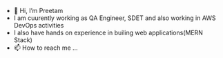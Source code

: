 - 👋 Hi, I’m Preetam
- I am cuurently working as QA Engineer, SDET and also working in AWS DevOps activities
- I also have hands on experience in builing web applications(MERN Stack)
- 📫 How to reach me ...

<!---
rajpreet88/rajpreet88 is a ✨ special ✨ repository because its `README.md` (this file) appears on your GitHub profile.
You can click the Preview link to take a look at your changes.
--->
